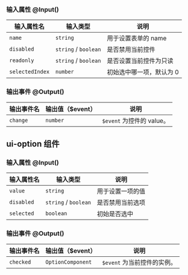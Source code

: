 ### 输入属性 @Input() 

| 输入属性名 | 输入类型  | 说明    |
| --        | --        | --        |
| `name`     | `string`   | 用于设置表单的 name |
| `disabled`     | `string` / `boolean`   | 是否禁用当前控件  |
| `readonly`     | `string` / `boolean`   | 是否设置当前控件为只读  |
| `selectedIndex`     | `number`   | 初始选中哪一项，默认为 0  |

### 输出事件 @Output()

| 输出事件名 | 输出值（$event）  | 说明    |
| --        | --        | --        |
| `change` | `number`   | `$event` 为控件的 value。  |


## ui-option 组件

### 输入属性 @Input() 

| 输入属性名 | 输入类型  | 说明    |
| --        | --        | --        |
| `value`     | `string`   | 用于设置一项的值 |
| `disabled`     | `string` / `boolean`   | 是否禁用当前选项  |
| `selected`     | `boolean`   | 初始是否选中  |

### 输出事件 @Output()

| 输出事件名 | 输出值（$event）  | 说明    |
| --        | --        | --        |
| `checked` | `OptionComponent`   | `$event` 为当前控件的实例。  |